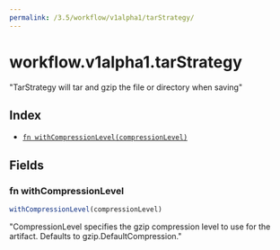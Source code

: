 ```yaml
---
permalink: /3.5/workflow/v1alpha1/tarStrategy/
---
```


# workflow.v1alpha1.tarStrategy

"TarStrategy will tar and gzip the file or directory when saving"

## Index

* [`fn withCompressionLevel(compressionLevel)`](#fn-withcompressionlevel)

## Fields

### fn withCompressionLevel

```ts
withCompressionLevel(compressionLevel)
```

"CompressionLevel specifies the gzip compression level to use for the artifact. Defaults to gzip.DefaultCompression."